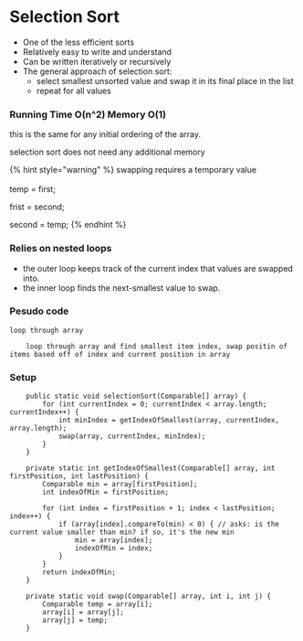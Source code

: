 # Selection Sort

* One of the less efficient sorts
* Relatively easy to write and understand
* Can be written iteratively or recursively
* The general approach of selection sort:
  * select smallest unsorted value and swap it in its final place in the list
  * repeat for all values

### Running Time O(n^2) Memory O(1)

this is the same for any initial ordering of the array.

selection sort does not need any additional memory

{% hint style="warning" %}
swapping requires a temporary value\
\
temp = first;

frist = second;

second = temp;
{% endhint %}

### Relies on nested loops

* the outer loop keeps track of the current index that values are swapped into.
* the inner loop finds the next-smallest value to swap.

### Pesudo code

```
loop through array

    loop through array and find smallest item index, swap positin of items based off of index and current position in array
```

### Setup

```
	public static void selectionSort(Comparable[] array) {
		for (int currentIndex = 0; currentIndex < array.length; currentIndex++) { 
			int minIndex = getIndexOfSmallest(array, currentIndex, array.length); 
			swap(array, currentIndex, minIndex);
		} 
	} 

	private static int getIndexOfSmallest(Comparable[] array, int firstPosition, int lastPosition) {
		Comparable min = array[firstPosition];
		int indexOfMin = firstPosition;
	
		for (int index = firstPosition + 1; index < lastPosition; index++) {
			if (array[index].compareTo(min) < 0) { // asks: is the current value smaller than min? if so, it's the new min
				min = array[index];
				indexOfMin = index;			
			} 
		} 
		return indexOfMin;
	} 
	
	private static void swap(Comparable[] array, int i, int j) {
		Comparable temp = array[i];
		array[i] = array[j];
		array[j] = temp;
	}
```
